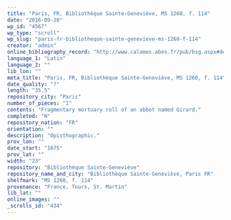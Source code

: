 ```yaml
---
title: "Paris, FR, Bibliothèque Sainte-Geneviève, MS 1260, f. 114"
date: "2016-09-28"
wp_id: "4567"
wp_type: "scroll"
wp_slug: "paris-fr-bibliotheque-sainte-genevieve-ms-1260-f-114"
creator: "admin"
online_bibliography_record: "http://www.calames.abes.fr/pub/bsg.aspx#details?id=BSGB10023"
language_1: "Latin"
language_2: ""
lib_lon: ""
meta_title: "Paris, FR, Bibliothèque Sainte-Geneviève, MS 1260, f. 114"
date_quality: "?"
length: "35.5"
repository_city: "Paris"
number_of_pieces: "1"
contents: "Fragmentary mortuary roll of an abbot named Girard."
completed: "N"
repository_nation: "FR"
orientation: ""
description: "Opisthographic."
prov_lon: ""
date_start: "1075"
prov_lat: ""
width: "23"
repository: "Bibliothèque Sainte-Geneviève"
repository_name_and_city: "Bibliothèque Sainte-Geneviève, Paris FR"
shelfmark: "MS 1260, f. 114"
provenance: "France, Tours, St. Martin"
lib_lat: ""
online_images: ""
_scrolls_id: "434"
---
```



